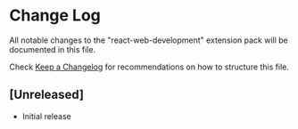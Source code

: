 # Change Log
All notable changes to the "react-web-development" extension pack will be documented in this file.

Check [Keep a Changelog](http://keepachangelog.com/) for recommendations on how to structure this file.

## [Unreleased]
- Initial release

